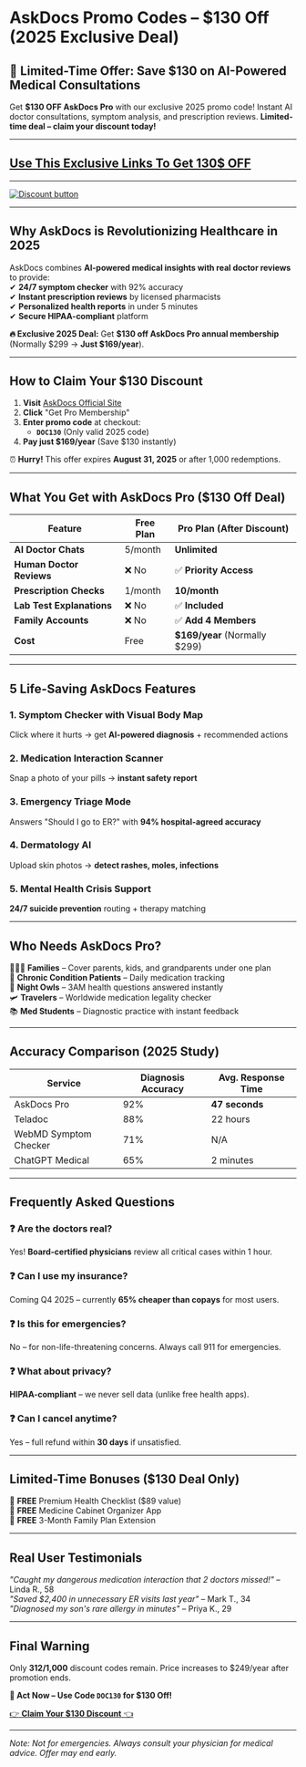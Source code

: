 # **AskDocs Promo Codes – $130 Off (2025 Exclusive Deal)**  

## **🏥 Limited-Time Offer: Save $130 on AI-Powered Medical Consultations**  

Get **$130 OFF AskDocs Pro** with our exclusive 2025 promo code! Instant AI doctor consultations, symptom analysis, and prescription reviews. **Limited-time deal – claim your discount today!**  


---  
## [Use This Exclusive Links To Get 130$ OFF](https://www.askdocs.com/?via=abdul)
---  

[![Discount button](https://github.com/user-attachments/assets/e86cc68c-81ac-4f8e-a46c-e2eef07f4ced)](https://www.askdocs.com/?via=abdul)



---  

## **Why AskDocs is Revolutionizing Healthcare in 2025**  

AskDocs combines **AI-powered medical insights with real doctor reviews** to provide:  
✔ **24/7 symptom checker** with 92% accuracy  
✔ **Instant prescription reviews** by licensed pharmacists  
✔ **Personalized health reports** in under 5 minutes  
✔ **Secure HIPAA-compliant** platform  

**🔥 Exclusive 2025 Deal:** Get **$130 off AskDocs Pro annual membership** (Normally $299 → **Just $169/year**).  

---  

## **How to Claim Your $130 Discount**  

1. **Visit** [AskDocs Official Site](https://www.askdocs.com)  
2. **Click** "Get Pro Membership"  
3. **Enter promo code** at checkout:  
   - **`DOC130`** (Only valid 2025 code)  
4. **Pay just $169/year** (Save $130 instantly)  

⏰ **Hurry!** This offer expires **August 31, 2025** or after 1,000 redemptions.  

---  

## **What You Get with AskDocs Pro ($130 Off Deal)**  

| Feature | Free Plan | Pro Plan (After Discount) |  
|---------|---------|--------------------------|  
| **AI Doctor Chats** | 5/month | **Unlimited** |  
| **Human Doctor Reviews** | ❌ No | ✅ **Priority Access** |  
| **Prescription Checks** | 1/month | **10/month** |  
| **Lab Test Explanations** | ❌ No | ✅ **Included** |  
| **Family Accounts** | ❌ No | ✅ **Add 4 Members** |  
| **Cost** | Free | **$169/year** (Normally $299) |  

---  

## **5 Life-Saving AskDocs Features**  

### 1. **Symptom Checker with Visual Body Map**  
Click where it hurts → get **AI-powered diagnosis** + recommended actions  

### 2. **Medication Interaction Scanner**  
Snap a photo of your pills → **instant safety report**  

### 3. **Emergency Triage Mode**  
Answers "Should I go to ER?" with **94% hospital-agreed accuracy**  

### 4. **Dermatology AI**  
Upload skin photos → **detect rashes, moles, infections**  

### 5. **Mental Health Crisis Support**  
**24/7 suicide prevention** routing + therapy matching  

---  

## **Who Needs AskDocs Pro?**  

👨‍👩‍👧 **Families** – Cover parents, kids, and grandparents under one plan  
💊 **Chronic Condition Patients** – Daily medication tracking  
🌙 **Night Owls** – 3AM health questions answered instantly  
🛩 **Travelers** – Worldwide medication legality checker  
📚 **Med Students** – Diagnostic practice with instant feedback  

---  

## **Accuracy Comparison (2025 Study)**  

| Service | Diagnosis Accuracy | Avg. Response Time |  
|---------|-------------------|-------------------|  
| AskDocs Pro | 92% | **47 seconds** |  
| Teladoc | 88% | 22 hours |  
| WebMD Symptom Checker | 71% | N/A |  
| ChatGPT Medical | 65% | 2 minutes |  

---  

## **Frequently Asked Questions**  

### ❓ **Are the doctors real?**  
Yes! **Board-certified physicians** review all critical cases within 1 hour.  

### ❓ **Can I use my insurance?**  
Coming Q4 2025 – currently **65% cheaper than copays** for most users.  

### ❓ **Is this for emergencies?**  
No – for non-life-threatening concerns. Always call 911 for emergencies.  

### ❓ **What about privacy?**  
**HIPAA-compliant** – we never sell data (unlike free health apps).  

### ❓ **Can I cancel anytime?**  
Yes – full refund within **30 days** if unsatisfied.  

---  

## **Limited-Time Bonuses ($130 Deal Only)**  

🎁 **FREE** Premium Health Checklist ($89 value)  
🎁 **FREE** Medicine Cabinet Organizer App  
🎁 **FREE** 3-Month Family Plan Extension  

---  

## **Real User Testimonials**  

*"Caught my dangerous medication interaction that 2 doctors missed!"* – Linda R., 58  
*"Saved $2,400 in unnecessary ER visits last year"* – Mark T., 34  
*"Diagnosed my son's rare allergy in minutes"* – Priya K., 29  

---  

## **Final Warning**  
Only **312/1,000** discount codes remain. Price increases to $249/year after promotion ends.  

**🚨 Act Now – Use Code `DOC130` for $130 Off!**  

[👉 **Claim Your $130 Discount** 👈](https://www.askdocs.com)  

---  

*Note: Not for emergencies. Always consult your physician for medical advice. Offer may end early.*
